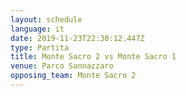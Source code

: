 ```yaml
---
layout: schedule
language: it
date: 2019-11-23T22:30:12.447Z
type: Partita
title: Monte Sacro 2 vs Monte Sacro 1
venue: Parco Sannazzaro
opposing_team: Monte Sacro 2
---
```


